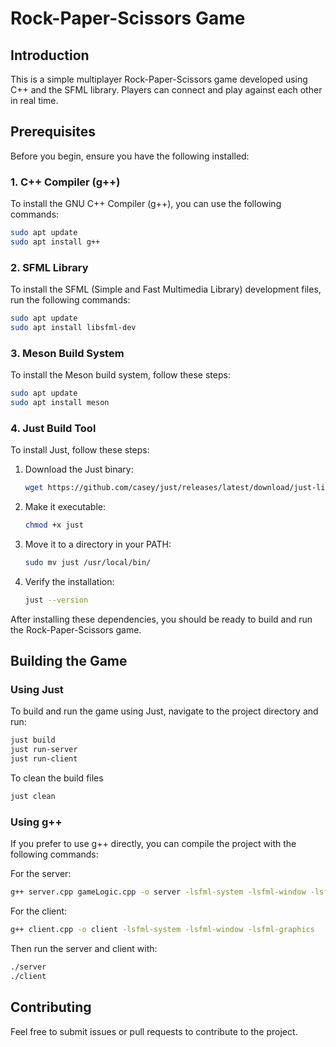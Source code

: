
# Rock-Paper-Scissors Game

## Introduction

This is a simple multiplayer Rock-Paper-Scissors game developed using C++ and the SFML library. Players can connect and play against each other in real time.

## Prerequisites

Before you begin, ensure you have the following installed:

### 1. C++ Compiler (g++)

To install the GNU C++ Compiler (g++), you can use the following commands:

```bash
sudo apt update
sudo apt install g++
```

### 2. SFML Library

To install the SFML (Simple and Fast Multimedia Library) development files, run the following commands:

```bash
sudo apt update
sudo apt install libsfml-dev
```

### 3. Meson Build System

To install the Meson build system, follow these steps:

```bash
sudo apt update
sudo apt install meson
```

### 4. Just Build Tool

To install Just, follow these steps:

1. Download the Just binary:

   ```bash
   wget https://github.com/casey/just/releases/latest/download/just-linux -O just
   ```

2. Make it executable:

   ```bash
   chmod +x just
   ```

3. Move it to a directory in your PATH:

   ```bash
   sudo mv just /usr/local/bin/
   ```

4. Verify the installation:

   ```bash
   just --version
   ```

After installing these dependencies, you should be ready to build and run the Rock-Paper-Scissors game.

## Building the Game

### Using Just

To build and run the game using Just, navigate to the project directory and run:

```bash
just build
just run-server
just run-client
```

To clean the build files
```bash
just clean
```

### Using g++

If you prefer to use g++ directly, you can compile the project with the following commands:

For the server:

```bash
g++ server.cpp gameLogic.cpp -o server -lsfml-system -lsfml-window -lsfml-graphics -lpthread
```

For the client:

```bash
g++ client.cpp -o client -lsfml-system -lsfml-window -lsfml-graphics
```

Then run the server and client with:

```bash
./server
./client
```

## Contributing

Feel free to submit issues or pull requests to contribute to the project.